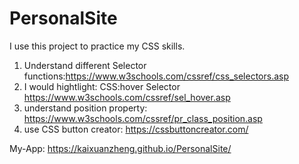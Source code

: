 # PersonalSite
I use this project to practice my CSS skills.
1) Understand different Selector functions:https://www.w3schools.com/cssref/css_selectors.asp
2) I would hightlight: CSS:hover Selector https://www.w3schools.com/cssref/sel_hover.asp
3) understand position property: https://www.w3schools.com/cssref/pr_class_position.asp
4) use CSS button creator: https://cssbuttoncreator.com/


My-App: https://kaixuanzheng.github.io/PersonalSite/
